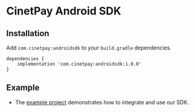 # CinetPay Android SDK

## Installation

Add `com.cinetpay:androidsdk` to your `build.gradle` dependencies.

```
dependencies {
    implementation 'com.cinetpay:androidsdk:1.0.0'
}
```

## Example

- The [example project](https://github.com/cinetpay/cinetpay-androidsdk/tree/main/app) demonstrates how to integrate and use our SDK.